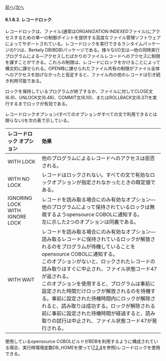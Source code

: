 <!--navi start-->
[前へ](6-1-8-1.md)/[次へ](6-2.md)
<!--navi end-->
#### 6.1.8.2. レコードロック

レコードロックは、ファイル(通常はORGANIZATION INDEXEDファイル)にアクセスするための単一の制御ポイントを提供する高度なファイル管理ソフトウェアによってサポートされている。レコードロックを実行できるランタイムパッケージの1つは、Berkely DB(BDB)パッケージである。様々なI/O文は―他の同時実行プログラムによる―アクセスしたばかりのファイルレコードへのアクセスに制限を課すことができる。これらの制限は、レコードにロックをかけることによって構文的に課せられる。OPEN時に課せられたファイル共有の制限がファイル全体へのアクセスを妨げなかったと仮定すると、ファイル内の他のレコードは引き続き利用可能である。

ロックを保持しているプログラムが終了するか、ファイルに対してCLOSE文(6.9)、UNLOCK文(6.48)、COMMIT文(6.10)、またはROLLBACK文(6.37)を実行するまでロックが有効である。

レコードロックオプション(すべてのオプションがすべての文で利用できるとは限らない)を次の表で示している。

|レコードロック オプション |効果 |
| :--- | :--- |
|WITH LOCK|他のプログラムによるレコードへのアクセスは拒否される。|
|WITH NO LOCK|レコードはロックされない。すべての文で有効なロックオプションが指定されなかったときの既定値である。|
|IGNORING LOCK<br>WITH IGNORE LOCK|レコードを読み取る場合にのみ有効なオプション―他のプログラムによって保持されているロックは無視するようopensource COBOLに通知する。<br>左に示した2つのオプションは同義である。|
|WITH WAIT|レコードを読み取る場合にのみ有効なオプション―読み取るレコードに保持されているロックが解放されるのをプログラムが待機していることをopensource COBOLに通知する。<br>このオプションがないと、ロックされたレコードの読み取りはすぐに中止され、ファイル状態コード47が返される。<br>このオプションを使用すると、プログラムは事前に設定された時間だけロックが解放されるのを待機する。事前に設定された待機時間内にロックが解除されると、読み取りは成功する。ロックが解除される前に事前に設定された待機時間が経過すると、読み取りの試行は中止され、ファイル状態コード47が発行される。


使用しているopensource COBOLビルドがBDBを利用するように構成されている場合、実行時環境変数DB_HOMEを使って([7.2.4](7-2-4.md)を参照)レコードロックを使用できる。

